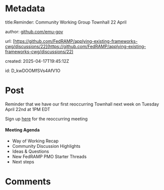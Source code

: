 # Metadata

title:Reminder: Community Working Group Townhall 22 April

author: [github.com/emu-gov](https://github.com/emu-gov)

url: [https://github.com/FedRAMP/applying-existing-frameworks-cwg/discussions/22](https://github.com/FedRAMP/applying-existing-frameworks-cwg/discussions/22)

created: 2025-04-17T19:45:12Z

id: D_kwDOOMfSVs4AfV1O



# Post

Reminder that we have our first reoccurring Townhall next week on Tuesday April 22nd at 1PM EDT

Sign up [here](https://gsa.zoomgov.com/meeting/register/hoS2UdAiRROMyqPPlcbVfQ) for the reoccurring meeting

#### Meeting Agenda
* Way of Working Recap
* Community Discussion Highlights
* Ideas & Questions
* New FedRAMP PMO Starter Threads
* Next steps

# Comments


